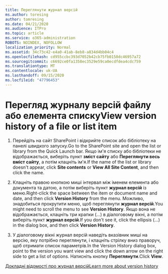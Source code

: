 ```yaml
---
title: Переглянути журнал версій
ms.author: toresing
author: tomresing
ms.date: 04/21/2020
ms.audience: ITPro
ms.topic: article
ms.service: o365-administration
ROBOTS: NOINDEX, NOFOLLOW
localization_priority: Normal
ms.assetid: 34c73c42-e4a0-41ab-8eb8-a834d4bb04c4
ms.openlocfilehash: cd955ccbc393d7052b42cb75fb0158dc46957a72
ms.sourcegitcommit: c6692ce0fa1358ec3529e59ca0ecdfdea4cdc759
ms.translationtype: MT
ms.contentlocale: uk-UA
ms.lasthandoff: 09/15/2020
ms.locfileid: "47796453"
---
```

# <a name="view-version-history-of-a-file-or-list-item"></a><span data-ttu-id="62fa4-102">Перегляд журналу версій файлу або елемента списку</span><span class="sxs-lookup"><span data-stu-id="62fa4-102">View version history of a file or list item</span></span>

1. <span data-ttu-id="62fa4-103">Перейдіть на сайт SharePoint і відкрийте список або бібліотеку на панелі швидкого запуску.</span><span class="sxs-lookup"><span data-stu-id="62fa4-103">Go to the SharePoint site and open the list or library from the Quick Launch bar.</span></span> <span data-ttu-id="62fa4-104">Якщо ім'я списку або бібліотеки не відображається, виберіть пункт **зміст сайту** або **Переглянути весь вміст сайту**, а потім клацніть ім'я.</span><span class="sxs-lookup"><span data-stu-id="62fa4-104">If the name of the list or library doesn't appear, click **Site contents** or **View All Site Content**, and then click the name.</span></span>
    
2. <span data-ttu-id="62fa4-105">Клацніть правою кнопкою миші інтервал між іменем елемента або документа та датою, а потім виберіть пункт **журнал версій** із меню.</span><span class="sxs-lookup"><span data-stu-id="62fa4-105">Right-click the space between the item or document name and date, and then click **Version History** from the menu.</span></span> <span data-ttu-id="62fa4-106">Можливо, знадобиться прокрутити меню, щоб переглянути **журнал версій**.</span><span class="sxs-lookup"><span data-stu-id="62fa4-106">You might need to scroll the menu to see **Version History**.</span></span> <span data-ttu-id="62fa4-107">Якщо вона не відображається, клацніть три крапки (...) в діалоговому вікні, а потім виберіть пункт **журнал версій**.</span><span class="sxs-lookup"><span data-stu-id="62fa4-107">If you don't see it, click the ellipsis (...) in the dialog box, and then click **Version History**.</span></span>
    
3. <span data-ttu-id="62fa4-108">У діалоговому вікні журнал версій наведіть вказівник миші на версію, яку потрібно переглянути, і клацніть стрілку вниз праворуч, щоб отримати список параметрів.</span><span class="sxs-lookup"><span data-stu-id="62fa4-108">In the Version History dialog box, point to the version you want view and click the down arrow on the right side to get a list of options.</span></span> <span data-ttu-id="62fa4-109">Натисніть кнопку **Переглянути**.</span><span class="sxs-lookup"><span data-stu-id="62fa4-109">Click **View**.</span></span>
    
[<span data-ttu-id="62fa4-110">Докладні відомості про журнал версій</span><span class="sxs-lookup"><span data-stu-id="62fa4-110">Learn more about version history</span></span>](https://go.microsoft.com/fwlink/?linkid=875709)
  

